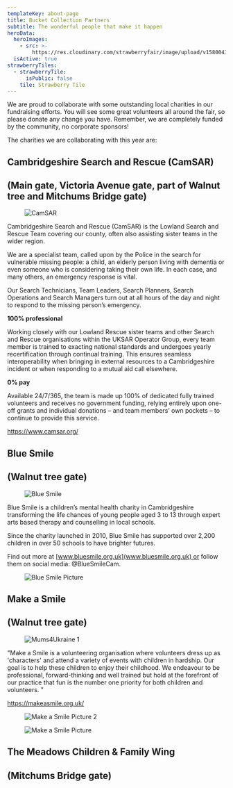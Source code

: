 ```yaml
---
templateKey: about-page
title: Bucket Collection Partners
subtitle: The wonderful people that make it happen
heroData:
  heroImages:
    - src: >-
        https://res.cloudinary.com/strawberryfair/image/upload/v1580041740/Banner/Gareth_Nunns_DSC_9179_qyvav9.jpg
  isActive: true
strawberryTiles:
  - strawberryTile:
      isPublic: false
    tile: Strawberry Tile
---
```

We are proud to collaborate with some outstanding local charities in our fundraising efforts. You will see some great volunteers all around the fair, so please donate any change you have. Remember, we are completely funded by the community, no corporate sponsors!

The charities we are collaborating with this year are:

## Cambridgeshire Search and Rescue (CamSAR)  

## (Main gate, Victoria Avenue gate, part of Walnut tree and Mitchums Bridge gate)

<figure><img src="https://res.cloudinary.com/strawberryfair/image/upload/v1683236411/CamSAR_Logo_ubwj3s.jpg" alt="CamSAR" class="html-embedded-image-medium"></figure>







Cambridgeshire Search and Rescue (CamSAR) is the  Lowland Search and Rescue Team covering our county, often also assisting sister teams in the wider region.



We are a specialist team, called upon by the Police in the search for vulnerable missing people: a child, an elderly person living with dementia or even someone who is considering taking their own life.  In each case, and many others, an emergency response is vital.



Our Search Technicians, Team Leaders, Search Planners, Search Operations and Search Managers turn out at all hours of the day and night to respond to the missing person’s emergency.



**100% professional**





Working closely with our Lowland Rescue sister teams and other Search and Rescue organisations within the UKSAR Operator Group, every team member is trained to exacting national standards and undergoes yearly recertification through continual training. This ensures seamless interoperability when bringing in external resources to a Cambridgeshire incident or when responding to a mutual aid call elsewhere.



**0% pay**



Available 24/7/365, the team is made up 100% of dedicated fully trained volunteers and receives no government funding, relying entirely upon one-off grants and individual donations – and team members’ own pockets – to continue to provide this service.



<https://www.camsar.org/>



## Blue Smile

## (Walnut tree gate)

<figure><img src="https://res.cloudinary.com/strawberryfair/image/upload/v1683236413/BLUE_SMILE_StrapLogo_CMYK_CHILDRENCHARITY_LOGO.JPG_ub8viw.jpg" alt="Blue Smile" class="html-embedded-image-medium"></figure>







Blue Smile is a children’s mental health charity in Cambridgeshire transforming the life chances of young people aged 3 to 13 through expert arts based therapy and counselling in local schools.



Since the charity launched in 2010, Blue Smile has supported over 2,200 children in over 50 schools to have brighter futures.



Find out more at [www.bluesmile.org.uk](www.bluesmile.org.uk) or follow them on social media: @BlueSmileCam.

<figure><img src="https://res.cloudinary.com/strawberryfair/image/upload/v1683236412/Blue_Smile_Children_Picture_ipun18.png" alt="Blue Smile Picture" class="html-embedded-image-medium"></figure>

## Make a Smile

## (Walnut tree gate)

<figure><img src="https://res.cloudinary.com/strawberryfair/image/upload/v1683236410/Make_a_Smile_Logo_apqmip.png" alt="Mums4Ukraine 1" class="html-embedded-image-medium"></figure>







"Make a Smile is a volunteering organisation where volunteers dress up as 'characters' and attend a variety of events with children in hardship. Our goal is to help these children to enjoy their childhood. We endeavour to be professional, forward-thinking and well trained but hold at the forefront of our practice that fun is the number one priority for both children and volunteers. "



<https://makeasmile.org.uk/>

<figure><img src="https://res.cloudinary.com/strawberryfair/image/upload/v1683236415/Make_a_Smile_picture2_q76bug.jpg" alt="Make a Smile Picture 2" class="html-embedded-image-medium"></figure>

<figure><img src="https://res.cloudinary.com/strawberryfair/image/upload/v1683236421/Make_a_Smile_picture1_lm0lkb.jpg" alt="Make a Smile Picture" class="html-embedded-image-medium"></figure>

## The Meadows Children & Family Wing

## (Mitchums Bridge gate)

<figure><img src="" alt="" class="html-embedded-image-medium"></figure>
